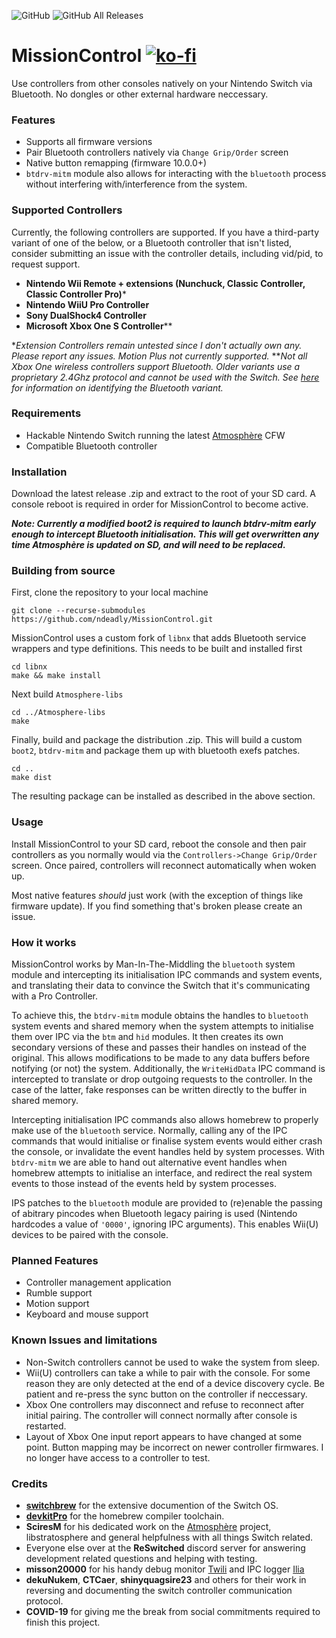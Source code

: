 <p align="left">
<img alt="GitHub" src="https://img.shields.io/github/license/ndeadly/MissionControl">
<img alt="GitHub All Releases" src="https://img.shields.io/github/downloads/ndeadly/MissionControl/total">
</p>

# MissionControl [![ko-fi](https://www.ko-fi.com/img/githubbutton_sm.svg)](https://ko-fi.com/J3J01BZZ6)

Use controllers from other consoles natively on your Nintendo Switch via Bluetooth. No dongles or other external hardware neccessary.

### Features
* Supports all firmware versions
* Pair Bluetooth controllers natively via `Change Grip/Order` screen
* Native button remapping (firmware 10.0.0+)
* `btdrv-mitm` module also allows for interacting with the `bluetooth` process without interfering with/interference from the system. 

### Supported Controllers
 Currently, the following controllers are supported. If you have a third-party variant of one of the below, or a Bluetooth controller that isn't listed, consider submitting an issue with the controller details, including vid/pid, to request support.

* __Nintendo Wii Remote + extensions (Nunchuck, Classic Controller, Classic Controller Pro)__*
* __Nintendo WiiU Pro Controller__
* __Sony DualShock4 Controller__
* __Microsoft Xbox One S Controller__**

**Extension Controllers remain untested since I don't actually own any. Please report any issues. Motion Plus not currently supported.*
***Not all Xbox One wireless controllers support Bluetooth. Older variants use a proprietary 2.4Ghz protocol and cannot be used with the Switch. See [here](https://support.xbox.com/help/hardware-network/accessories/connect-and-troubleshoot-xbox-one-bluetooth-issues) for information on identifying the Bluetooth variant.*

### Requirements
* Hackable Nintendo Switch running the latest [Atmosphère](https://github.com/Atmosphere-NX/Atmosphere/releases) CFW
* Compatible Bluetooth controller

### Installation
Download the latest release .zip and extract to the root of your SD card. A console reboot is required in order for MissionControl to become active.

*__Note: Currently a modified boot2 is required to launch btdrv-mitm early enough to intercept Bluetooth initialisation. This will get overwritten any time Atmosphère is updated on SD, and will need to be replaced.__*

### Building from source
First, clone the repository to your local machine
```
git clone --recurse-submodules https://github.com/ndeadly/MissionControl.git
```

MissionControl uses a custom fork of `libnx` that adds Bluetooth service wrappers and type definitions. This needs to be built and installed first

```
cd libnx
make && make install
```

Next build `Atmosphere-libs`
```
cd ../Atmosphere-libs
make
```

Finally, build and package the distribution .zip. This will build a custom `boot2`, `btdrv-mitm` and package them up with bluetooth exefs patches. 
```
cd ..
make dist
```

The resulting package can be installed as described in the above section.

### Usage
Install MissionControl to your SD card, reboot the console and then pair controllers as you normally would via the `Controllers->Change Grip/Order` screen. Once paired, controllers will reconnect automatically when woken up.

Most native features *should* just work (with the exception of things like firmware update). If you find something that's broken please create an issue.

### How it works
MissionControl works by Man-In-The-Middling the `bluetooth` system module and intercepting its initialisation IPC commands and system events, and translating their data to convince the Switch that it's communicating with a Pro Controller.

To achieve this, the `btdrv-mitm` module obtains the handles to `bluetooth` system events and shared memory when the system attempts to initialise them over IPC via the `btm` and `hid` modules. It then creates its own secondary versions of these and passes their handles on instead of the original. This allows modifications to be made to any data buffers before notifying (or not) the system. Additionally, the `WriteHidData` IPC command is intercepted to translate or drop outgoing requests to the controller. In the case of the latter, fake responses can be written directly to the buffer in shared memory.

Intercepting initialisation IPC commands also allows homebrew to properly make use of the `bluetooth` service. Normally, calling any of the IPC commands that would initialise or finalise system events would either crash the console, or invalidate the event handles held by system processes. With `btdrv-mitm` we are able to hand out alternative event handles when homebrew attempts to initialise an interface, and redirect the real system events to those instead of the events held by system processes.

IPS patches to the `bluetooth` module are provided to (re)enable the passing of abitrary pincodes when Bluetooth legacy pairing is used (Nintendo hardcodes a value of `'0000'`, ignoring IPC arguments). This enables Wii(U) devices to be paired with the console.

### Planned Features
* Controller management application
* Rumble support
* Motion support
* Keyboard and mouse support

### Known Issues and limitations
* Non-Switch controllers cannot be used to wake the system from sleep.
* Wii(U) controllers can take a while to pair with the console. For some reason they are only detected at the end of a device discovery cycle. Be patient and re-press the sync button on the controller if neccessary.
* Xbox One controllers may disconnect and refuse to reconnect after initial pairing. The controller will connect normally after console is restarted.
* Layout of Xbox One input report appears to have changed at some point. Button mapping may be incorrect on newer controller firmwares. I no longer have access to a controller to test.

### Credits
* [__switchbrew__](https://switchbrew.org/wiki/Main_Page) for the extensive documention of the Switch OS.
* [__devkitPro__](https://devkitpro.org/) for the homebrew compiler toolchain.
* __SciresM__ for his dedicated work on the [Atmosphère](https://github.com/Atmosphere-NX) project, libstratosphere and general helpfulness with all things Switch related.
* Everyone else over at the __ReSwitched__ discord server for answering development related questions and helping with testing.
* __misson20000__ for his handy debug monitor [Twili](https://github.com/misson20000/twili) and IPC logger [Ilia](https://github.com/misson20000/ilia)
* __dekuNukem__, __CTCaer__, __shinyquagsire23__ and others for their work in reversing and documenting the switch controller communication protocol.
* __COVID-19__ for giving me the break from social commitments required to finish this project.
